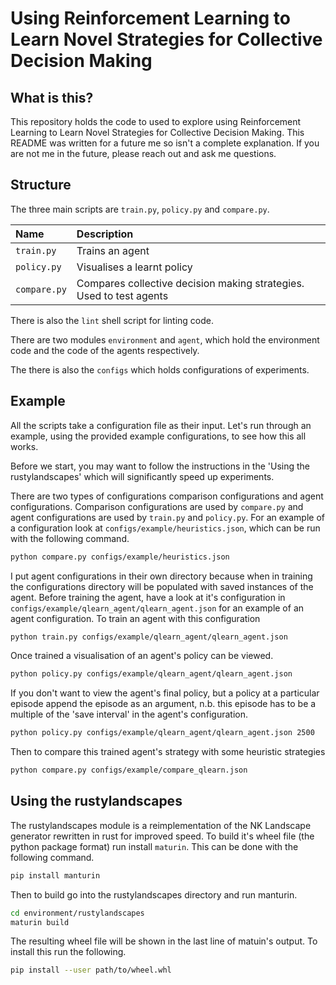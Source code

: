 # Using Reinforcement Learning to Learn Novel Strategies for Collective Decision Making

## What is this?
This repository holds the code to used to explore using Reinforcement Learning
to Learn Novel Strategies for Collective Decision Making.
This README was written for a future me so isn't a complete explanation.
If you are not me in the future,
please reach out and ask me questions.


## Structure
The three main scripts are `train.py`, `policy.py` and `compare.py`.

| Name       | Description                |
| :--------- | :------------------------- |
|`train.py`  | Trains an agent            |
|`policy.py` | Visualises a learnt policy |
|`compare.py`| Compares collective decision making strategies. Used to test agents |


There is also the `lint` shell script for linting code.

There are two modules `environment` and `agent`, which hold the environment code and the code of the agents respectively.

The there is also the `configs` which holds configurations of experiments.


## Example
All the scripts take a configuration file as their input.
Let's run through an example, using the provided example configurations,
to see how this all works.

Before we start, you may want to follow the instructions in the 'Using the rustylandscapes' which will significantly speed up experiments.

There are two types of configurations comparison configurations and agent configurations.
Comparison configurations are used by `compare.py` and agent configurations are used by `train.py` and `policy.py`.
For an example of a configuration look at `configs/example/heuristics.json`, which can be run with the following command.
```bash
python compare.py configs/example/heuristics.json
```

I put agent configurations in their own directory because when in training the configurations directory will be populated with saved instances of the agent.
Before training the agent, have a look at it's configuration in `configs/example/qlearn_agent/qlearn_agent.json` for an example of an agent configuration.
To train an agent with this configuration
```bash
python train.py configs/example/qlearn_agent/qlearn_agent.json
```

Once trained a visualisation of an agent's policy can be viewed.
```bash
python policy.py configs/example/qlearn_agent/qlearn_agent.json
```
If you don't want to view the agent's final policy, but a policy at a particular episode append the episode as an argument,
n.b. this episode has to be a multiple of the 'save interval' in the agent's configuration.
```bash
python policy.py configs/example/qlearn_agent/qlearn_agent.json 2500
```

Then to compare this trained agent's strategy with some heuristic strategies
```bash
python compare.py configs/example/compare_qlearn.json
```


## Using the rustylandscapes

The rustylandscapes module is a reimplementation of the NK Landscape generator
rewritten in rust for improved speed. To build it's wheel file
(the python package format) run install `maturin`.
This can be done with the following command.
```bash
pip install manturin
```

Then to build go into the rustylandscapes directory and run manturin.
```bash
cd environment/rustylandscapes
maturin build
```

The resulting wheel file will be shown in the last line of matuin's output.
To install this run the following.
```bash
pip install --user path/to/wheel.whl
```
